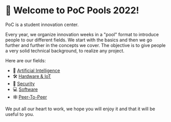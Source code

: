 # 👋 Welcome to PoC Pools 2022!

PoC is a student innovation center.

Every year, we organize innovation weeks in a "pool" format to introduce people to our different fields. We start with the basics and then we go further and further in the concepts we cover. The objective is to give people a very solid technical background, to realize any project.

Here are our fields:
- 🧠 [Artificial Intelligence]()
- 🛠️ [Hardware & IoT]()
- 🔑 [Security]()
- 💻 [Software]()
- 🕸️ [Peer-To-Peer]()

We put all our heart to work, we hope you will enjoy it and that it will be useful to you.
